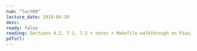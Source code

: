 ```yaml
---
num: "lect09"
lecture_date: 2019-04-30
desc: 
ready: false
reading: Sections 4.2, 7.1, 7.2 + notes + Makefile walkthrough on Piazza
pdfurl: 
---
```

